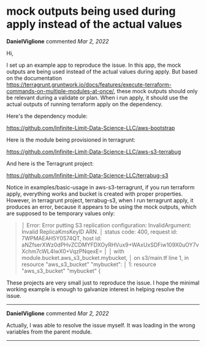 # mock outputs being used during apply instead of the actual values

**DanielViglione** commented *Mar 2, 2022*

Hi,

I set up an example app to reproduce the issue. In this app, the mock outputs are being used instead of the actual values during apply. But based on the documentation https://terragrunt.gruntwork.io/docs/features/execute-terraform-commands-on-multiple-modules-at-once/, these mock outputs should only be relevant during a validate or plan. When i run apply, it should use the actual outputs of running terraform apply on the dependency. 

Here's the dependency module:

https://github.com/Infinite-Limit-Data-Science-LLC/aws-bootstrap

Here is the module being provisioned in terragrunt:

https://github.com/Infinite-Limit-Data-Science-LLC/aws-s3-terrabug

And here is the Terragrunt project:

https://github.com/Infinite-Limit-Data-Science-LLC/terrabug-s3

Notice in examples/basic-usage in aws-s3-terragrunt, if you run terraform apply, everything works and bucket is created with proper properties. However, in terragrunt project, terrabug-s3, when I run terragrunt apply, it produces an error, because it appears to be using the mock outputs, which are supposed to be temporary values only:

> │ Error: Error putting S3 replication configuration: InvalidArgument: Invalid ReplicaKmsKeyID ARN. │ status code: 400, request id: 7WPMAEAH5Y0574QT, host id: aNZfserXWz0dPHvZCDMYFDXOyRHVux9+WAxUxSDFiw109X0uOY7vXchm7cWL4lwX0+VqzPNqexE= │ │ with module.bucket.aws_s3_bucket.mybucket, │ on s3/main.tf line 1, in resource "aws_s3_bucket" "mybucket": │ 1: resource "aws_s3_bucket" "mybucket" {


These projects are very small just to reproduce the issue. I hope the minimal working example is enough to galvanize interest in helping resolve the issue. 
<br />
***


**DanielViglione** commented *Mar 2, 2022*

Actually, I was able to resolve the issue myself. It was loading in the wrong variables from the parent module. 
***

